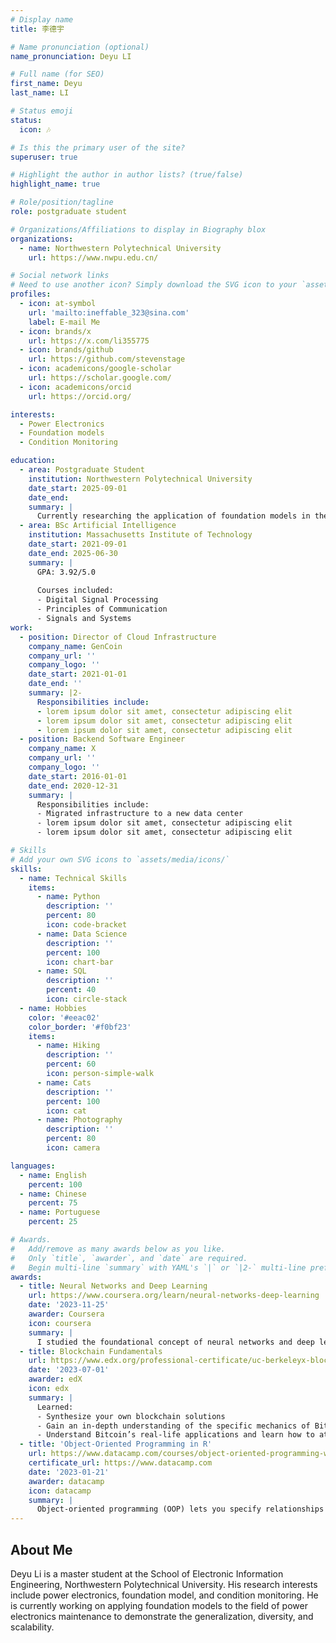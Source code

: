 ```yaml
---
# Display name
title: 李德宇

# Name pronunciation (optional)
name_pronunciation: Deyu LI

# Full name (for SEO)
first_name: Deyu
last_name: LI

# Status emoji
status:
  icon: 🎶

# Is this the primary user of the site?
superuser: true

# Highlight the author in author lists? (true/false)
highlight_name: true

# Role/position/tagline
role: postgraduate student

# Organizations/Affiliations to display in Biography blox
organizations:
  - name: Northwestern Polytechnical University
    url: https://www.nwpu.edu.cn/

# Social network links
# Need to use another icon? Simply download the SVG icon to your `assets/media/icons/` folder.
profiles:
  - icon: at-symbol
    url: 'mailto:ineffable_323@sina.com'
    label: E-mail Me
  - icon: brands/x
    url: https://x.com/li355775
  - icon: brands/github
    url: https://github.com/stevenstage
  - icon: academicons/google-scholar
    url: https://scholar.google.com/
  - icon: academicons/orcid
    url: https://orcid.org/

interests:
  - Power Electronics
  - Foundation models
  - Condition Monitoring

education:
  - area: Postgraduate Student
    institution: Northwestern Polytechnical University
    date_start: 2025-09-01
    date_end: 
    summary: |
      Currently researching the application of foundation models in the field of power electronics. Supervised by [AP Shuai Zhao](https://vbn.aau.dk/en/persons/szh) and [Prof. Shaowei Chen](https://teacher.nwpu.edu.cn/chenshaowei.html).
  - area: BSc Artificial Intelligence
    institution: Massachusetts Institute of Technology
    date_start: 2021-09-01
    date_end: 2025-06-30
    summary: |
      GPA: 3.92/5.0
      
      Courses included:
      - Digital Signal Processing
      - Principles of Communication
      - Signals and Systems
work:
  - position: Director of Cloud Infrastructure
    company_name: GenCoin
    company_url: ''
    company_logo: ''
    date_start: 2021-01-01
    date_end: ''
    summary: |2-
      Responsibilities include:
      - lorem ipsum dolor sit amet, consectetur adipiscing elit
      - lorem ipsum dolor sit amet, consectetur adipiscing elit
      - lorem ipsum dolor sit amet, consectetur adipiscing elit
  - position: Backend Software Engineer
    company_name: X
    company_url: ''
    company_logo: ''
    date_start: 2016-01-01
    date_end: 2020-12-31
    summary: |
      Responsibilities include:
      - Migrated infrastructure to a new data center
      - lorem ipsum dolor sit amet, consectetur adipiscing elit
      - lorem ipsum dolor sit amet, consectetur adipiscing elit

# Skills
# Add your own SVG icons to `assets/media/icons/`
skills:
  - name: Technical Skills
    items:
      - name: Python
        description: ''
        percent: 80
        icon: code-bracket
      - name: Data Science
        description: ''
        percent: 100
        icon: chart-bar
      - name: SQL
        description: ''
        percent: 40
        icon: circle-stack
  - name: Hobbies
    color: '#eeac02'
    color_border: '#f0bf23'
    items:
      - name: Hiking
        description: ''
        percent: 60
        icon: person-simple-walk
      - name: Cats
        description: ''
        percent: 100
        icon: cat
      - name: Photography
        description: ''
        percent: 80
        icon: camera

languages:
  - name: English
    percent: 100
  - name: Chinese
    percent: 75
  - name: Portuguese
    percent: 25

# Awards.
#   Add/remove as many awards below as you like.
#   Only `title`, `awarder`, and `date` are required.
#   Begin multi-line `summary` with YAML's `|` or `|2-` multi-line prefix and indent 2 spaces below.
awards:
  - title: Neural Networks and Deep Learning
    url: https://www.coursera.org/learn/neural-networks-deep-learning
    date: '2023-11-25'
    awarder: Coursera
    icon: coursera
    summary: |
      I studied the foundational concept of neural networks and deep learning. By the end, I was familiar with the significant technological trends driving the rise of deep learning; build, train, and apply fully connected deep neural networks; implement efficient (vectorized) neural networks; identify key parameters in a neural network’s architecture; and apply deep learning to your own applications.
  - title: Blockchain Fundamentals
    url: https://www.edx.org/professional-certificate/uc-berkeleyx-blockchain-fundamentals
    date: '2023-07-01'
    awarder: edX
    icon: edx
    summary: |
      Learned:
      - Synthesize your own blockchain solutions
      - Gain an in-depth understanding of the specific mechanics of Bitcoin
      - Understand Bitcoin’s real-life applications and learn how to attack and destroy Bitcoin, Ethereum, smart contracts and Dapps, and alternatives to Bitcoin’s Proof-of-Work consensus algorithm
  - title: 'Object-Oriented Programming in R'
    url: https://www.datacamp.com/courses/object-oriented-programming-with-s3-and-r6-in-r
    certificate_url: https://www.datacamp.com
    date: '2023-01-21'
    awarder: datacamp
    icon: datacamp
    summary: |
      Object-oriented programming (OOP) lets you specify relationships between functions and the objects that they can act on, helping you manage complexity in your code. This is an intermediate level course, providing an introduction to OOP, using the S3 and R6 systems. S3 is a great day-to-day R programming tool that simplifies some of the functions that you write. R6 is especially useful for industry-specific analyses, working with web APIs, and building GUIs.
---
```


## About Me

Deyu Li is a master student at the School of Electronic Information Engineering, Northwestern Polytechnical University. His research interests include power electronics, foundation model, and condition monitoring. He is currently working on applying foundation models to the field of power electronics maintenance to demonstrate the generalization, diversity, and scalability.